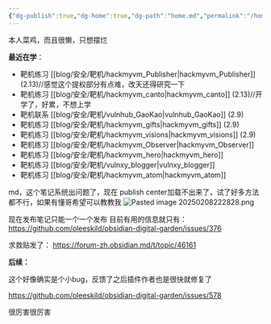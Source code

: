 ```yaml
---
{"dg-publish":true,"dg-home":true,"dg-path":"home.md","permalink":"/home/","tags":["gardenEntry"],"dgPassFrontmatter":true}
---
```


本人菜鸡，而且很懒，只想摆烂


**最近在学**：
+ 靶机练习 [[blog/安全/靶机/hackmyvm_Publisher\|hackmyvm_Publisher]] (2.13)//感觉这个提权部分有点难，改天还得研究一下
+ 靶机练习 [[blog/安全/靶机/hackmyvm_canto\|hackmyvm_canto]] (2.13)//开学了，好累，不想上学
+ 靶机联系 [[blog/安全/靶机/vulnhub_GaoKao\|vulnhub_GaoKao]] (2.9)
+ 靶机练习 [[blog/安全/靶机/hackmyvm_gifts\|hackmyvm_gifts]] (2.9)
+ 靶机练习 [[blog/安全/靶机/hackmyvm_visions\|hackmyvm_visions]] (2.9)
+ 靶机练习 [[blog/安全/靶机/hackmyvm_Observer\|hackmyvm_Observer]]
+ 靶机练习 [[blog/安全/靶机/hackmyvm_hero\|hackmyvm_hero]]
+ 靶机练习 [[blog/安全/靶机/vulnxy_blogger\|vulnxy_blogger]]
+ 靶机练习 [[blog/安全/靶机/hackmyvm_atom\|hackmyvm_atom]]


md，这个笔记系统出问题了，现在
publish center加载不出来了，试了好多方法都不行，如果有懂哥希望可以教教我
![Pasted image 20250208222828.png](/img/user/picture/Pasted%20image%2020250208222828.png)

现在发布笔记只能一个一个发布
目前有用的信息就只有：
https://github.com/oleeskild/obsidian-digital-garden/issues/376

求救贴发了：
https://forum-zh.obsidian.md/t/topic/46161

**后续：**

这个好像确实是个小bug，反馈了之后插件作者也是很快就修复了

https://github.com/oleeskild/obsidian-digital-garden/issues/578

很厉害很厉害


